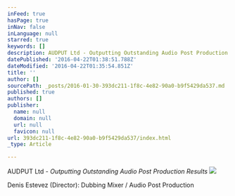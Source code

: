 ```yaml
---
inFeed: true
hasPage: true
inNav: false
inLanguage: null
starred: true
keywords: []
description: AUDPUT Ltd - Outputting Outstanding Audio Post Production Results
datePublished: '2016-04-22T01:38:51.788Z'
dateModified: '2016-04-22T01:35:54.851Z'
title: ''
author: []
sourcePath: _posts/2016-01-30-393dc211-1f8c-4e82-90a0-b9f5429da537.md
published: true
authors: []
publisher:
  name: null
  domain: null
  url: null
  favicon: null
url: 393dc211-1f8c-4e82-90a0-b9f5429da537/index.html
_type: Article

---
```

AUDPUT Ltd - _Outputting Outstanding Audio Post Production Results_
![](https://the-grid-user-content.s3-us-west-2.amazonaws.com/80deda2b-6c13-451c-8634-ae420d51501a.jpg)

Denis Estevez (Director): Dubbing Mixer / Audio Post Production